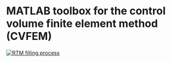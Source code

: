 # MATLAB toolbox for the control volume finite element method (CVFEM)
[![RTM filling process](https://github.com/parkmh/MATCVFEM/blob/master/rtm_filling.png)](https://www.youtube.com/watch?v=tRP03DLsxYA)
